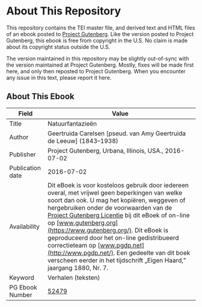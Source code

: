 # About This Repository

This repository contains the TEI master file, and derived text and HTML files of an ebook posted to [Project Gutenberg](https://www.gutenberg.org/). Like the version posted to Project Gutenberg, this ebook is free from copyright in the U.S. No claim is made about its copyright status outside the U.S.

The version maintained in this repository may be slightly out-of-sync with the version maintained at Project Gutenberg. Mostly, fixes will be made first here, and only then reposted to Project Gutenberg. When you encounter any issue in this text, please report it here.

## About This Ebook

| Field | Value |
| ----- | ----- |
| Title | Natuurfantazieën |
| Author | Geertruida Carelsen [pseud. van Amy Geertruida de Leeuw] (1843–1938) |
| Publisher | Project Gutenberg, Urbana, Illinois, USA., 2016-07-02 |
| Publication date | 2016-07-02 |
| Availability | Dit eBoek is voor kosteloos gebruik door iedereen overal, met vrijwel geen beperkingen van welke soort dan ook. U mag het kopiëren, weggeven of hergebruiken onder de voorwaarden van de [Project Gutenberg Licentie](https://www.gutenberg.org/license) bij dit eBoek of on-line op [www.gutenberg.org](https://www.gutenberg.org/). Dit eBoek is geproduceerd door het on-line gedistribueerd correctieteam op [www.pgdp.net](http://www.pgdp.net/). Een gedeelte van dit boek verscheen eerder in het tijdschrift „Eigen Haard,” jaargang 1880, Nr. 7. |
| Keyword | Verhalen (teksten) |
| PG Ebook Number | [52479](https://www.gutenberg.org/ebooks/52479) |
